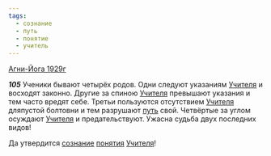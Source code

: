 ```yaml
---
tags:
  - сознание
  - путь
  - понятие
  - учитель
---
```


[Агни-Йога 1929г](https://127.0.0.1:4002/agni/1929)

___105___
Ученики бывают четырёх родов. Одни следуют указаниям [Учителя](../../../tags/#учитель) и восходят законно. Другие за спиною [Учителя](../../../tags/#учитель) превышают указания и тем часто вредят себе. Третьи пользуются отсутствием [Учителя](../../../tags/#учитель) дляпустой болтовни и тем разрушают [путь](../../../tags/#путь) свой. Четвёртые за углом осуждают [Учителя](../../../tags/#учитель) и предательствуют. Ужасна судьба двух последних видов!   

Да утвердится [сознание](../../../tags/#сознание) [понятия](../../../tags/#понятие) [Учителя](../../../tags/#учитель)!